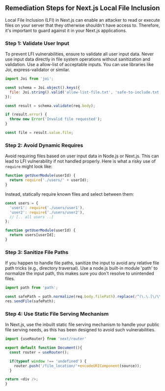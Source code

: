 

## Remediation Steps for Next.js Local File Inclusion

Local File Inclusion (LFI) in Next.js can enable an attacker to read or execute files on your server that they otherwise shouldn't have access to. Therefore, it's important to guard against it in your Next.js applications.

### Step 1: Validate User Input
To prevent LFI vulnerabilities, ensure to validate all user input data. Never use input data directly in file system operations without sanitization and validation. Use a allow-list of acceptable inputs. You can use libraries like Joi, express-validator or similar.

```javascript
import Joi from 'joi';

const schema = Joi.object().keys({
  file: Joi.string().valid('allow-list-file.txt', 'safe-to-include.txt'),
});

const result = schema.validate(req.body);

if (result.error) {
  throw new Error('Invalid file requested');
}

const file = result.value.file;
```

### Step 2: Avoid Dynamic Requires
Avoid requiring files based on user input data in Node.js or Next.js. This can lead to LFI vulnerability if not handled properly. Here is what a risky use of `require` might look like:

```javascript
function getUserModule(userId) {
  return require('./users/' + userId);
}
```

Instead, statically require known files and select between them:

```javascript
const users = {
  'user1': require('./users/user1'),
  'user2': require('./users/user2'),
  // [.. all users ..]
};

function getUserModule(userId) {
  return users[userId];
}
```

### Step 3: Sanitize File Paths
If you happen to handle file paths, sanitize the input to avoid any relative file path tricks (e.g., directory traversal). Use a node.js built-in module 'path' to normalize the input path, this makes sure you don't resolve to unintended files.

```javascript
import path from 'path';

const safePath = path.normalize(req.body.filePath).replace(/^(\.\.[\/\\])+/, '');
res.sendFile(safePath);
```

### Step 4: Use Static File Serving Mechanism
In Next.js, use the inbuilt static file serving mechanism to handle your public file serving needs, as this has been designed to avoid such vulnerabilities.

```javascript
import {useRouter} from 'next/router'

export default function Document(){
  const router = useRouter();

  if(typeof window !== 'undefined') {
    router.push('/file_location/'+encodeURIComponent(source));
  }

return <div />;
}
```